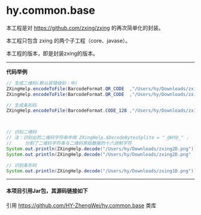 # hy.common.base



本工程是对 https://github.com/zxing/zxing 的再次简单化的封装。

本工程只包含 zxing 的两个子工程（core、javase）。

本工程的版本，即是封装zxing的版本。



------
__代码举例__
```java
// 生成二维码(默认容错级别：中)
ZXingHelp.encodeToFile(BarcodeFormat.QR_CODE  ,"/Users/hy/Downloads/zxing2D.png" ,"http://www.baidu.com" ,300 ,300);
ZXingHelp.encodeToFile(BarcodeFormat.QR_CODE  ,"/Users/hy/Downloads/zxing2D.png" ,"http://www.baidu.com" ,"容错级别" ,300 ,300 ,"图片格式，如png");

// 生成条形码
ZXingHelp.encodeToFile(BarcodeFormat.CODE_128 ,"/Users/hy/Downloads/zxing1D.png" ,"Abc1234567890"        ,200 ,50);



// 识别二维码
// 注：识别出的二维码字符串中用 ZXingHelp.$DecodeBytesSplite = "_@HY@_" ，
//     分割了二维码字符串与二维码原始数据的十六进制字符
System.out.println(ZXingHelp.decode("/Users/hy/Downloads/zxing2D.png"));
System.out.println(ZXingHelp.decode("/Users/hy/Downloads/zxing2D.png" ,"UTF-8"));

// 识别条形码
System.out.println(ZXingHelp.decode("/Users/hy/Downloads/zxing1D.png"));
```


---
#### 本项目引用Jar包，其源码链接如下
引用 https://github.com/HY-ZhengWei/hy.common.base 类库
